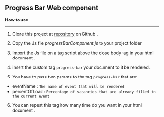 ## Progress Bar Web component 

**How to use**

----------
1. Clone this project at [repository](https://github.com/cpereiramt/PROGRESSBARCOMPONENT.git) on Github .

2. Copy the Js file *progressBarComponent.js* to your project folder
3. Import the Js file on a tag script above the close body tag in your html document .
4. insert the custom tag `progress-bar` your document to it be rendered.
5. You have to pass two params to the tag `progress-bar` that are:
- eventName : `The name of event that will be rendered` 
- percentOfLoad : `Percentage of vacancies that are already filled in the current event`
6. You can repeat this tag how many time do you want in your html document .

 


